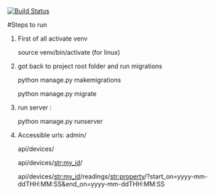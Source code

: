 [![Build Status](https://dev.azure.com/saivamsi0239/Space%20Game%20-%20web/_apis/build/status/Space%20Game%20-%20web?branchName=master)](https://dev.azure.com/saivamsi0239/Space%20Game%20-%20web/_build/latest?definitionId=1&branchName=master)

#Steps to run
1. First of all activate venv 
   
   source venv/bin/activate (for linux)

2. got back to project root folder and run migrations
  
    python manage.py makemigrations
  
    python manage.py migrate
    
3. run server :

    python manage.py runserver
  
 4. Accessible urls:
    admin/
    
    api/devices/
    
    api/devices/<str:my_id>/
    
    api/devices/<str:my_id>/readings/<str:property>/?start_on=yyyy-mm-ddTHH:MM:SS&end_on=yyyy-mm-ddTHH:MM:SS
